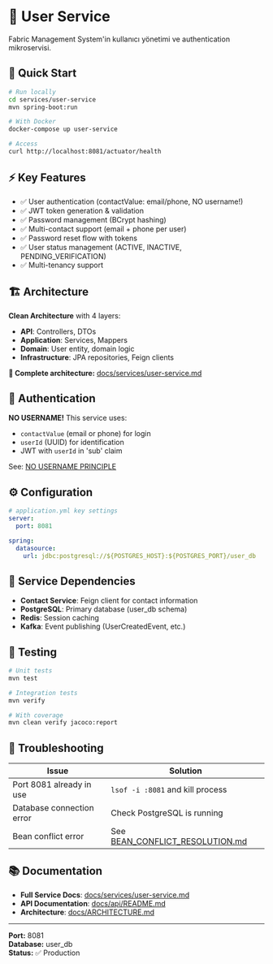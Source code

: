 # 👤 User Service

Fabric Management System'in kullanıcı yönetimi ve authentication mikroservisi.

## 🚀 Quick Start

```bash
# Run locally
cd services/user-service
mvn spring-boot:run

# With Docker
docker-compose up user-service

# Access
curl http://localhost:8081/actuator/health
```

## ⚡ Key Features

- ✅ User authentication (contactValue: email/phone, NO username!)
- ✅ JWT token generation & validation
- ✅ Password management (BCrypt hashing)
- ✅ Multi-contact support (email + phone per user)
- ✅ Password reset flow with tokens
- ✅ User status management (ACTIVE, INACTIVE, PENDING_VERIFICATION)
- ✅ Multi-tenancy support

## 🏗️ Architecture

**Clean Architecture** with 4 layers:

- **API**: Controllers, DTOs
- **Application**: Services, Mappers
- **Domain**: User entity, domain logic
- **Infrastructure**: JPA repositories, Feign clients

**📖 Complete architecture:** [docs/services/user-service.md](../../docs/services/user-service.md)

## 🔐 Authentication

**NO USERNAME!** This service uses:

- `contactValue` (email or phone) for login
- `userId` (UUID) for identification
- JWT with `userId` in 'sub' claim

See: [NO USERNAME PRINCIPLE](../../docs/development/PRINCIPLES.md#-no-username-principle)

## ⚙️ Configuration

```yaml
# application.yml key settings
server:
  port: 8081

spring:
  datasource:
    url: jdbc:postgresql://${POSTGRES_HOST}:${POSTGRES_PORT}/user_db
```

## 🔗 Service Dependencies

- **Contact Service**: Feign client for contact information
- **PostgreSQL**: Primary database (user_db schema)
- **Redis**: Session caching
- **Kafka**: Event publishing (UserCreatedEvent, etc.)

## 🧪 Testing

```bash
# Unit tests
mvn test

# Integration tests
mvn verify

# With coverage
mvn clean verify jacoco:report
```

## 🐛 Troubleshooting

| Issue                     | Solution                                                                                  |
| ------------------------- | ----------------------------------------------------------------------------------------- |
| Port 8081 already in use  | `lsof -i :8081` and kill process                                                          |
| Database connection error | Check PostgreSQL is running                                                               |
| Bean conflict error       | See [BEAN_CONFLICT_RESOLUTION.md](../../docs/troubleshooting/BEAN_CONFLICT_RESOLUTION.md) |

## 📚 Documentation

- **Full Service Docs**: [docs/services/user-service.md](../../docs/services/user-service.md)
- **API Documentation**: [docs/api/README.md](../../docs/api/README.md)
- **Architecture**: [docs/ARCHITECTURE.md](../../docs/ARCHITECTURE.md)

---

**Port:** 8081  
**Database:** user_db  
**Status:** ✅ Production
